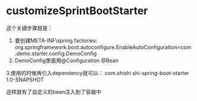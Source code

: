 # customizeSprintBootStarter

这个关键步骤就是：
1. 要创建META-INF\spring.factories:
   org.springframework.boot.autoconfigure.EnableAutoConfiguration=com.demo.starter.config.DemoConfig
2. DemoConfig里面用@Configuration @Bean

3.使用的时候再引入dependency就可以：
    <dependencies>
        <!-- 自定义starter -->
        <dependency>
            <groupId>com.shishi</groupId>
            <artifactId>shi-spring-boot-starter</artifactId>
            <version>1.0-SNAPSHOT</version>
        </dependency>
    </dependencies>

    
这样就有了自定义的bean注入到了容器中
